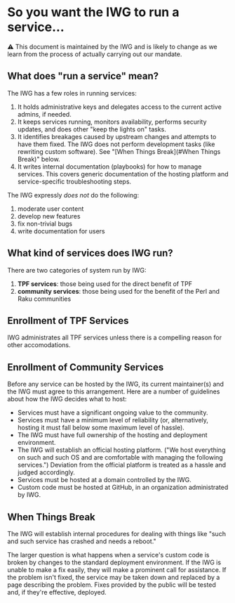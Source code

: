 # So you want the IWG to run a service…

⚠️  This document is maintained by the IWG and is likely to change as we learn
from the process of actually carrying out our mandate.

## What does "run a service" mean?

The IWG has a few roles in running services:

1. It holds administrative keys and delegates access to the current active
   admins, if needed.
2. It keeps services running, monitors availability, performs security updates,
   and does other "keep the lights on" tasks.
3. It identifies breakages caused by upstream changes and attempts to have them
   fixed.  The IWG does not perform development tasks (like rewriting custom
   software).  See "[When Things Break](#When Things Break)" below.
4. It writes internal documentation (playbooks) for how to manage services.
   This covers generic documentation of the hosting platform and
   service-specific troubleshooting steps.

The IWG expressly *does not* do the following:

1. moderate user content
2. develop new features
3. fix non-trivial bugs
4. write documentation for users

## What kind of services does IWG run?

There are two categories of system run by IWG:

1. **TPF services**: those being used for the direct benefit of TPF
2. **community services**: those being used for the benefit of the Perl and Raku communities

## Enrollment of TPF Services

IWG administrates all TPF services unless there is a compelling reason for
other accomodations.

## Enrollment of Community Services

Before any service can be hosted by the IWG, its current maintainer(s) and the
IWG must agree to this arrangement.  Here are a number of guidelines about how
the IWG decides what to host:

* Services must have a significant ongoing value to the community.
* Services must have a minimum level of reliability (or, alternatively,
  hosting it must fall below some maximum level of hassle).
* The IWG must have full ownership of the hosting and deployment environment.
* The IWG will establish an official hosting platform.  ("We host everything on
  such and such OS and are comfortable with managing the following services.")
  Deviation from the official platform is treated as a hassle and judged
  accordingly.
* Services must be hosted at a domain controlled by the IWG.
* Custom code must be hosted at GitHub, in an organization administrated by
  IWG.

## When Things Break

The IWG will establish internal procedures for dealing with things like "such
and such service has crashed and needs a reboot."

The larger question is what happens when a service's custom code is broken by
changes to the standard deployment environment.  If the IWG is unable to make
a fix easily, they will make a prominent call for assistance.  If the problem
isn't fixed, the service may be taken down and replaced by a page describing
the problem.  Fixes provided by the public will be tested and, if they're
effective, deployed.

